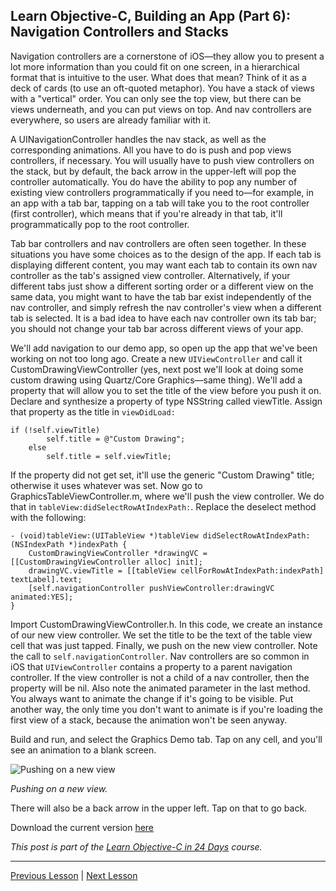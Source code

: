 ## Learn Objective-C, Building an App (Part 6): Navigation Controllers and Stacks 

Navigation controllers are a cornerstone of iOS—they allow you to present a lot more information than you could fit on one screen, in a hierarchical format that is intuitive to the user. What does that mean? Think of it as a deck of cards (to use an oft-quoted metaphor). You have a stack of views with a "vertical" order. You can only see the top view, but there can be views underneath, and you can put views on top. And nav controllers are everywhere, so users are already familiar with it. 

A UINavigationController handles the nav stack, as well as the corresponding animations. All you have to do is push and pop views controllers, if necessary. You will usually have to push view controllers on the stack, but by default, the back arrow in the upper-left will pop the controller automatically. You do have the ability to pop any number of existing view controllers programmatically if you need to—for example, in an app with a tab bar, tapping on a tab will take you to the root controller (first controller), which means that if you're already in that tab, it'll programmatically pop to the root controller. 

Tab bar controllers and nav controllers are often seen together. In these situations you have some choices as to the design of the app. If each tab is displaying different content, you may want each tab to contain its own nav controller as the tab's assigned view controller. Alternatively, if your different tabs just show a different sorting order or a different view on the same data, you might want to have the tab bar exist independently of the nav controller, and simply refresh the nav controller's view when a different tab is selected. It is a bad idea to have each nav controller own its tab bar; you should not change your tab bar across different views of your app. 

We'll add navigation to our demo app, so open up the app that we've been working on not too long ago. Create a new `UIViewController` and call it CustomDrawingViewController (yes, next post we'll look at doing some custom drawing using Quartz/Core Graphics—same thing). We'll add a property that will allow you to set the title of the view before you push it on. Declare and synthesize a property of type NSString called viewTitle. Assign that property as the title in `viewDidLoad:` 
    
```objc
if (!self.viewTitle)
        self.title = @"Custom Drawing";
    else
        self.title = self.viewTitle;
```

If the property did not get set, it'll use the generic "Custom Drawing" title; otherwise it uses whatever was set. Now go to GraphicsTableViewController.m, where we'll push the view controller. We do that in `tableView:didSelectRowAtIndexPath:`. Replace the deselect method with the following: 
    
```objc
- (void)tableView:(UITableView *)tableView didSelectRowAtIndexPath:(NSIndexPath *)indexPath {
    CustomDrawingViewController *drawingVC = [[CustomDrawingViewController alloc] init];
    drawingVC.viewTitle = [[tableView cellForRowAtIndexPath:indexPath] textLabel].text;
    [self.navigationController pushViewController:drawingVC animated:YES];
}
```

Import CustomDrawingViewController.h. In this code, we create an instance of our new view controller. We set the title to be the text of the table view cell that was just tapped. Finally, we push on the new view controller. Note the call to `self.navigationController`. Nav controllers are so common in iOS that `UIViewController` contains a property to a parent navigation controller. If the view controller is not a child of a nav controller, then the property will be nil. Also note the animated parameter in the last method. You always want to animate the change if it's going to be visible. Put another way, the only time you don't want to animate is if you're loading the first view of a stack, because the animation won't be seen anyway. 

Build and run, and select the Graphics Demo tab. Tap on any cell, and you'll see an animation to a blank screen. 

![Pushing on a new view](../image_resources/nav-con-stacks--pushing-on-a-new-view.png.png)

*Pushing on a new view.*

There will also be a back arrow in the upper left. Tap on that to go back. 

Download the current version [here](../code_resources/Building%20an%20App%20Part%205%20-%20Table%20Views%20and%20Nav%20Controllers)

*This post is part of the [Learn Objective-C in 24 Days](38.md) course.*

---

[Previous Lesson](96.md) | [Next Lesson](98.md)
